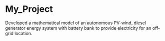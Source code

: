 # My_Project
Developed a mathematical model of an autonomous PV-wind, diesel generator energy system with battery bank to provide electricity for an off-grid location.

